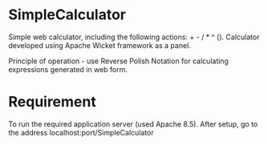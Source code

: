 # SimpleCalculator

Simple web calculator, including the following actions: + - / * ^ (). 
Calculator developed using Apache Wicket framework as a panel. 

Principle of operation - use Reverse Polish Notation for calculating expressions generated in web form.

# Requirement
To run the required application server (used Apache 8.5). After setup, go to the address localhost:port/SimpleCalculator
